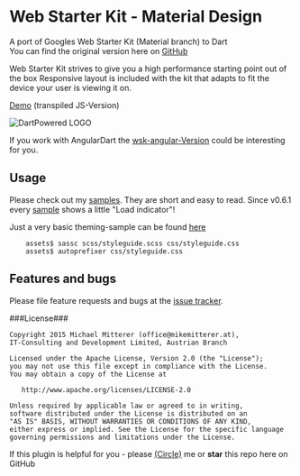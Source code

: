 # Web Starter Kit - Material Design

A port of Googles Web Starter Kit (Material branch) to Dart<br>
You can find the original version here on [GitHub][wskmaterial]

Web Starter Kit strives to give you a high performance starting point out of the box
Responsive layout is included with the kit that adapts to fit the device your user is viewing it on. 

[Demo][wskdemo] (transpiled JS-Version)

![DartPowered LOGO](https://github.com/MikeMitterer/dart-wsk-material/blob/master/lib/images/wsk-material-dart-powered.png?raw=true "DartPowered LOGO")

If you work with AngularDart the [wsk-angular-Version][wskangular] could be interesting for you.

## Usage

Please check out my [samples][samples]. They are short and easy to read.
Since v0.6.1 every [sample][samples] shows a little "Load indicator"!

Just a very basic theming-sample can be found [here][themingsample]
```shell
    assets$ sassc scss/styleguide.scss css/styleguide.css
    assets$ autoprefixer css/styleguide.css
```

## Features and bugs

Please file feature requests and bugs at the [issue tracker][tracker].

###License###

    Copyright 2015 Michael Mitterer (office@mikemitterer.at),
    IT-Consulting and Development Limited, Austrian Branch

    Licensed under the Apache License, Version 2.0 (the "License");
    you may not use this file except in compliance with the License.
    You may obtain a copy of the License at

       http://www.apache.org/licenses/LICENSE-2.0

    Unless required by applicable law or agreed to in writing,
    software distributed under the License is distributed on an
    "AS IS" BASIS, WITHOUT WARRANTIES OR CONDITIONS OF ANY KIND,
    either express or implied. See the License for the specific language
    governing permissions and limitations under the License.


If this plugin is helpful for you - please [(Circle)](http://gplus.mikemitterer.at/) me
or **star** this repo here on GitHub


[tracker]: https://github.com/MikeMitterer/dart-wsk-material/issues
[wskmaterial]: https://github.com/google/web-starter-kit/tree/material-sprint
[wskdemo]: http://wsk.mikemitterer.at/
[wskangular]: https://github.com/MikeMitterer/dart-wsk-angular
[themingsample]: https://github.com/MikeMitterer/dart-wsk-angular/tree/master/example/styleguide/assets/scss
[samples]: https://github.com/MikeMitterer/dart-wsk-material/tree/master/example

